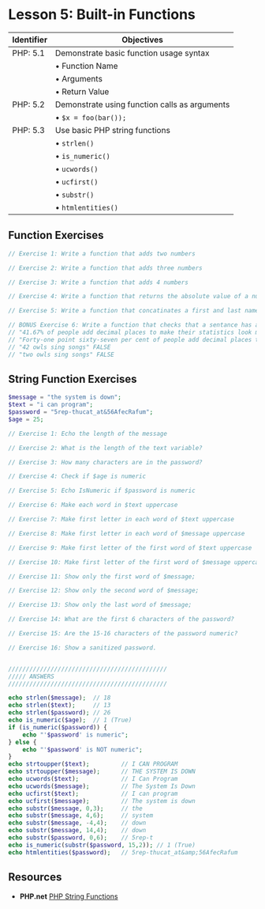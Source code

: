 # Lesson 5: Built-in Functions

Identifier   | Objectives
-------------|------------
PHP: 5.1     | Demonstrate basic function usage syntax
             | &bull; Function Name
             | &bull; Arguments
             | &bull; Return Value
PHP: 5.2     | Demonstrate using function calls as arguments
             | &bull; `$x = foo(bar());`
PHP: 5.3     | Use basic PHP string functions
             | &bull; `strlen()`
             | &bull; `is_numeric()`
             | &bull; `ucwords()`
             | &bull; `ucfirst()`
             | &bull; `substr()`
             | &bull; `htmlentities()`

## Function Exercises

```php
// Exercise 1: Write a function that adds two numbers

// Exercise 2: Write a function that adds three numbers

// Exercise 3: Write a function that adds 4 numbers

// Exercise 4: Write a function that returns the absolute value of a number

// Exercise 5: Write a function that concatinates a first and last name

// BONUS Exercise 6: Write a function that checks that a sentance has at least 20 characters, and the first 2 characters are numberic
// "41.67% of people add decimal places to make their statistics look more credible" TRUE
// "Forty-one point sixty-seven per cent of people add decimal places to make their statistics look more credible" FALSE
// "42 owls sing songs" FALSE
// "two owls sing songs" FALSE
```
## String Function Exercises

```php
$message = "the system is down";
$text = "i can program";
$password = "5rep-thucat_at&56AfecRafum";
$age = 25;

// Exercise 1: Echo the length of the message

// Exercise 2: What is the length of the text variable?

// Exercise 3: How many characters are in the password?

// Exercise 4: Check if $age is numeric

// Exercise 5: Echo IsNumeric if $password is numeric

// Exercise 6: Make each word in $text uppercase

// Exercise 7: Make first letter in each word of $text uppercase

// Exercise 8: Make first letter in each word of $message uppercase

// Exercise 9: Make first letter of the first word of $text uppercase

// Exercise 10: Make first letter of the first word of $message uppercase

// Exercise 11: Show only the first word of $message;

// Exercise 12: Show only the second word of $message;

// Exercise 13: Show only the last word of $message;

// Exercise 14: What are the first 6 characters of the password?

// Exercise 15: Are the 15-16 characters of the password numeric?

// Exercise 16: Show a sanitized password.


/////////////////////////////////////////////
///// ANSWERS
/////////////////////////////////////////////

echo strlen($message);  // 18
echo strlen($text);     // 13
echo strlen($password); // 26
echo is_numeric($age);  // 1 (True)
if (is_numeric($password)) {
    echo "'$password' is numeric";
} else {
    echo "'$password' is NOT numeric";
}
echo strtoupper($text);         // I CAN PROGRAM
echo strtoupper($message);      // THE SYSTEM IS DOWN
echo ucwords($text);            // I Can Program
echo ucwords($message);         // The System Is Down
echo ucfirst($text);            // I can program
echo ucfirst($message);         // The system is down
echo substr($message, 0,3);     // the
echo substr($message, 4,6);     // system
echo substr($message, -4,4);    // down
echo substr($message, 14,4);    // down
echo substr($password, 0,6);    // 5rep-t
echo is_numeric(substr($password, 15,2)); // 1 (True)
echo htmlentities($password);   // 5rep-thucat_at&amp;56AfecRafum
```


## Resources
- __PHP.net__ [PHP String Functions](http://php.net/manual/en/ref.strings.php)
